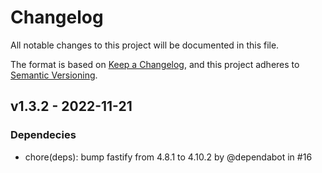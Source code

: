 # Changelog

All notable changes to this project will be documented in this file.

The format is based on [Keep a Changelog](https://keepachangelog.com/en/1.0.0/),
and this project adheres to [Semantic Versioning](https://semver.org/spec/v2.0.0.html).

## v1.3.2 - 2022-11-21

### Dependecies
 - chore(deps): bump fastify from 4.8.1 to 4.10.2 by @dependabot in #16
